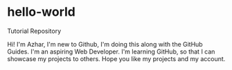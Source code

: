 # hello-world
Tutorial Repository

Hi!
I'm Azhar, I'm new to Github, I'm doing this along with the GitHub Guides.
I'm an aspiring Web Developer.
I'm learning GitHub, so that I can showcase my projects to others.
Hope you like my projects and my account.
